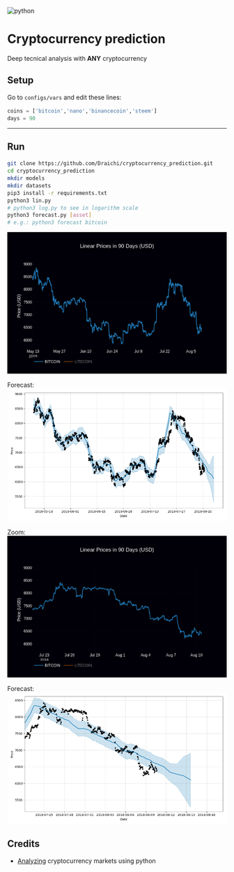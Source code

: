 ![python](https://forthebadge.com/images/badges/made-with-python.svg "python")

# Cryptocurrency prediction

Deep tecnical analysis with **ANY** cryptocurrency

## Setup

Go to `configs/vars` and edit these lines:
```python
coins = ['bitcoin','nano','binancecoin','steem']
days = 90
```
---
## Run

```sh
git clone https://github.com/Draichi/cryptocurrency_prediction.git
cd cryptocurrency_prediction
mkdir models
mkdir datasets
pip3 install -r requirements.txt
python3 lin.py
# python3 log.py to see in logarithm scale
python3 forecast.py [asset]
# e.g.: python3 forecast bitcoin
```
![10-8-2018](imgs/bitcoin90days.png "10-8-2018")

Forecast:
![10-8-2018](imgs/bitcoin_forecast.png "10-8-2018")

Zoom:
![10-8-2018](imgs/bitcoin_zoon.png "10-8-2018")

Forecast:
![10-8-2018](imgs/bitcoin.png "10-8-2018")

## Credits
- [Analyzing](https://blog.patricktriest.com/analyzing-cryptocurrencies-python/) cryptocurrency markets using python
